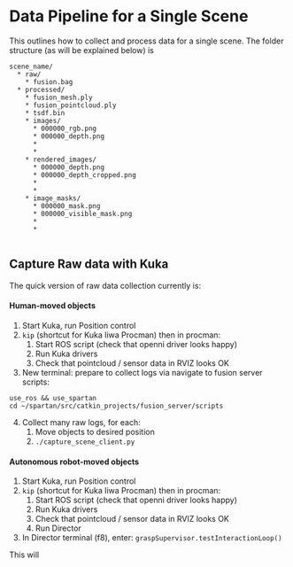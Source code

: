# Data Pipeline for a Single Scene

This outlines how to collect and process data for a single scene. The folder structure (as will be explained below) is 
```
scene_name/
  * raw/
    * fusion.bag
  * processed/
    * fusion_mesh.ply
    * fusion_pointcloud.ply
    * tsdf.bin
    * images/
      * 000000_rgb.png
      * 000000_depth.png
      *
      *
    * rendered_images/
      * 000000_depth.png
      * 000000_depth_cropped.png
      *
      *
    * image_masks/
      * 000000_mask.png
      * 000000_visible_mask.png
      *
      *
      
```

## Capture Raw data with Kuka

The quick version of raw data collection currently is:

#### Human-moved objects

1. Start Kuka, run Position control
2. `kip` (shortcut for Kuka Iiwa Procman) then in procman: 
    1. Start ROS script (check that openni driver looks happy)
    2. Run Kuka drivers
    3. Check that pointcloud / sensor data in RVIZ looks OK
3. New terminal: prepare to collect logs via navigate to fusion server scripts:
```
use_ros && use_spartan
cd ~/spartan/src/catkin_projects/fusion_server/scripts
```
4. Collect many raw logs, for each:
    1. Move objects to desired position
    2. `./capture_scene_client.py`

#### Autonomous robot-moved objects

1. Start Kuka, run Position control
2. `kip` (shortcut for Kuka Iiwa Procman) then in procman: 
    1. Start ROS script (check that openni driver looks happy)
    2. Run Kuka drivers
    3. Check that pointcloud / sensor data in RVIZ looks OK
    4. Run Director
3. In Director terminal (f8), enter: `graspSupervisor.testInteractionLoop()`

This will
